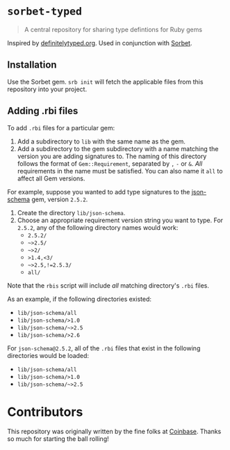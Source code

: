 # `sorbet-typed`

> A central repository for sharing type defintions for Ruby gems

Inspired by [definitelytyped.org](http://definitelytyped.org/).
Used in conjunction with [Sorbet](https://github.com/stripe/sorbet).

## Installation

Use the Sorbet gem. `srb init` will fetch the applicable files from this repository into your project.

## Adding .rbi files

To add `.rbi` files for a particular gem:
1. Add a subdirectory to `lib` with the same name as the gem.
2. Add a subdirectory to the gem subdirectory with a name matching the version you are adding signatures to.
The naming of this directory follows the format of `Gem::Requirement`, separated by `,` `-` or `&`.
_All_ requirements in the name must be satisfied.
You can also name it `all` to affect all Gem versions.

For example, suppose you wanted to add type signatures to the [json-schema](https://github.com/ruby-json-schema/json-schema) gem, version `2.5.2`.
1. Create the directory `lib/json-schema`.
2. Choose an appropriate requirement version string you want to type.
For `2.5.2`, any of the following directory names would work:
   - `2.5.2/`
   - `~>2.5/`
   - `~>2/`
   - `>1.4,<3/`
   - `~>2.5,!=2.5.3/`
   - `all/`

Note that the `rbis` script will include _all_ matching directory's `.rbi` files.

As an example, if the following directories existed:
 - `lib/json-schema/all`
 - `lib/json-schema/>1.0`
 - `lib/json-schema/~>2.5`
 - `lib/json-schema/>2.6`

For `json-schema@2.5.2`, all of the `.rbi` files that exist in the following directories would be loaded:
 - `lib/json-schema/all`
 - `lib/json-schema/>1.0`
 - `lib/json-schema/~>2.5`

# Contributors

This repository was originally written by the fine folks at
[Coinbase](https://www.coinbase.com). Thanks so much for starting the ball
rolling!
